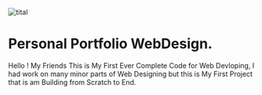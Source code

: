 ![tital](https://user-images.githubusercontent.com/91774226/187524251-4e29c2d5-c843-408a-8400-eca81df47948.png)

# Personal Portfolio WebDesign.

Hello ! My Friends This is My First Ever Complete Code for Web Devloping, I had work on many minor parts of Web Designing but this is My First Project that is am Building from Scratch to End.

                                                                                                                           
